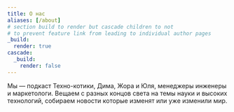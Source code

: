 ```yaml
---
title: О нас
aliases: [/about]
# section build to render but cascade children to not
# to prevent feature link from leading to individual author pages
_build:
  render: true
cascade:
  _build:
    render: false
---
```

Мы — подкаст Техно-котики, Дима, Жора и Юля, менеджеры инженеры и маркетологи.
Вещаем с разных концов света на темы науки и высоких технологий, собираем новости которые изменят или уже изменили мир.
